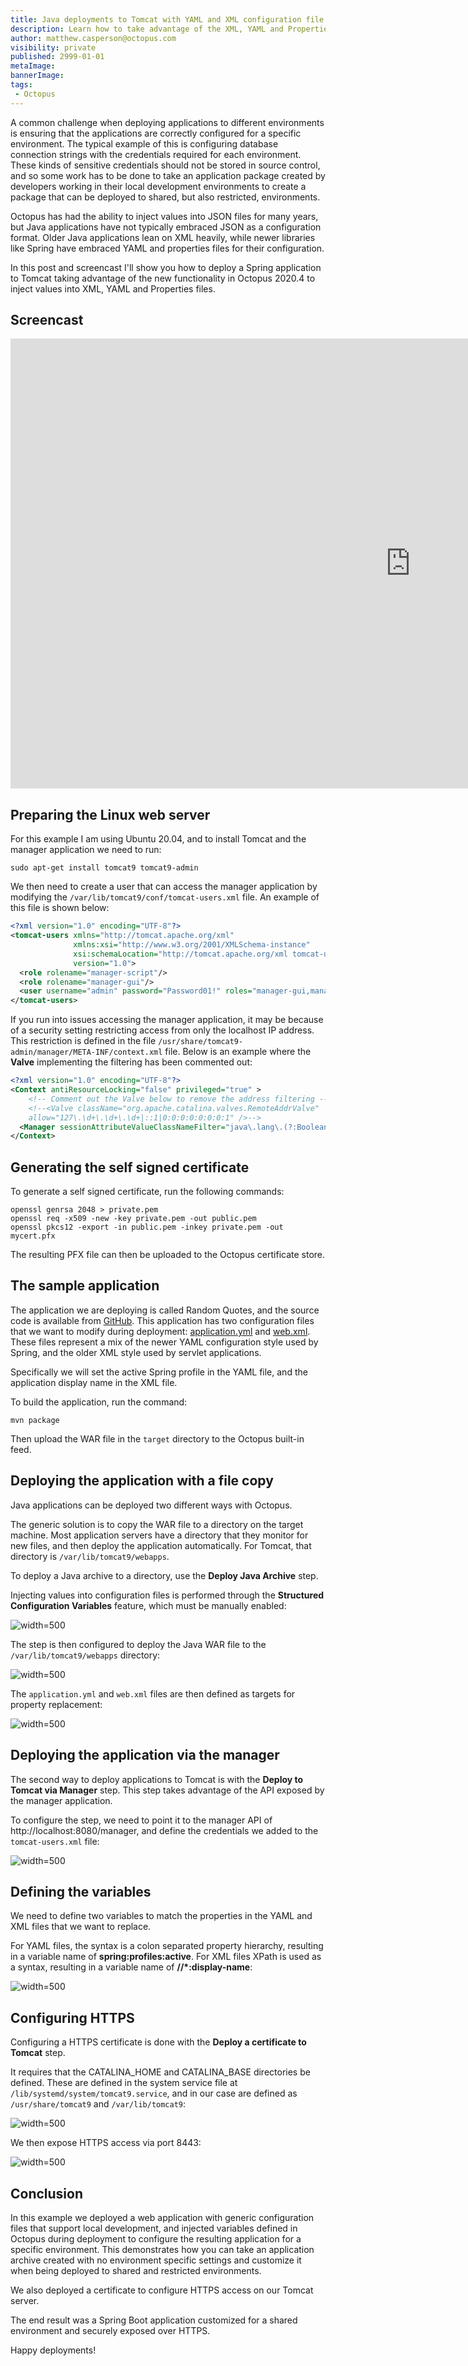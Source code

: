```yaml
---
title: Java deployments to Tomcat with YAML and XML configuration file replacements
description: Learn how to take advantage of the XML, YAML and Properties configuration file replacement when deploying Java applications.
author: matthew.casperson@octopus.com
visibility: private
published: 2999-01-01
metaImage: 
bannerImage: 
tags:
 - Octopus
---
```


A common challenge when deploying applications to different environments is ensuring that the applications are correctly configured for a specific environment. The typical example of this is configuring database connection strings with the credentials required for each environment. These kinds of sensitive credentials should not be stored in source control, and so some work has to be done to take an application package created by developers working in their local development environments to create a package that can be deployed to shared, but also restricted, environments.

Octopus has had the ability to inject values into JSON files for many years, but Java applications have not typically embraced JSON as a configuration format. Older Java applications lean on XML heavily, while newer libraries like Spring have embraced YAML and properties files for their configuration.

In this post and screencast I'll show you how to deploy a Spring application to Tomcat taking advantage of the new functionality in Octopus 2020.4 to inject values into XML, YAML and Properties files.

## Screencast

<iframe width="1280" height="720" src="https://www.youtube.com/embed/x1u2iAr_BQ4" frameborder="0" allow="accelerometer; autoplay; clipboard-write; encrypted-media; gyroscope; picture-in-picture" allowfullscreen></iframe>

## Preparing the Linux web server

For this example I am using Ubuntu 20.04, and to install Tomcat and the manager application we need to run:

```
sudo apt-get install tomcat9 tomcat9-admin
```

We then need to create a user that can access the manager application by modifying the `/var/lib/tomcat9/conf/tomcat-users.xml` file. An example of this file is shown below:

```xml
<?xml version="1.0" encoding="UTF-8"?>
<tomcat-users xmlns="http://tomcat.apache.org/xml"
              xmlns:xsi="http://www.w3.org/2001/XMLSchema-instance"
              xsi:schemaLocation="http://tomcat.apache.org/xml tomcat-users.xsd"
              version="1.0">
  <role rolename="manager-script"/>
  <role rolename="manager-gui"/>
  <user username="admin" password="Password01!" roles="manager-gui,manager-script"/>
</tomcat-users>
```

If you run into issues accessing the manager application, it may be because of a security setting restricting access from only the localhost IP address. This restriction is defined in the file `/usr/share/tomcat9-admin/manager/META-INF/context.xml` file. Below is an example where the **Valve** implementing the filtering has been commented out:

```xml
<?xml version="1.0" encoding="UTF-8"?>
<Context antiResourceLocking="false" privileged="true" >
    <!-- Comment out the Valve below to remove the address filtering -->
    <!--<Valve className="org.apache.catalina.valves.RemoteAddrValve"
    allow="127\.\d+\.\d+\.\d+|::1|0:0:0:0:0:0:0:1" />-->
  <Manager sessionAttributeValueClassNameFilter="java\.lang\.(?:Boolean|Integer|Long|Number|String)|org\.apache\.catalina\.filters\.CsrfPreventionFilter\$LruCache(?:\$1)?|java\.util\.(?:Linked)?HashMap"/>
</Context>
```

## Generating the self signed certificate

To generate a self signed certificate, run the following commands:

```
openssl genrsa 2048 > private.pem
openssl req -x509 -new -key private.pem -out public.pem
openssl pkcs12 -export -in public.pem -inkey private.pem -out mycert.pfx 
```

The resulting PFX file can then be uploaded to the Octopus certificate store.

## The sample application

The application we are deploying is called Random Quotes, and the source code is available from [GitHub](https://github.com/OctopusSamples/RandomQuotes-Java). This application has two configuration files that we want to modify during deployment: [application.yml](https://github.com/OctopusSamples/RandomQuotes-Java/blob/master/src/main/resources/application.yml) and [web.xml](https://github.com/OctopusSamples/RandomQuotes-Java/blob/master/src/main/webapp/WEB-INF/web.xml). These files represent a mix of the newer YAML configuration style used by Spring, and the older XML style used by servlet applications.

Specifically we will set the active Spring profile in the YAML file, and the application display name in the XML file.

To build the application, run the command:

```
mvn package
```

Then upload the WAR file in the `target` directory to the Octopus built-in feed.

## Deploying the application with a file copy

Java applications can be deployed two different ways with Octopus. 

The generic solution is to copy the WAR file to a directory on the target machine. Most application servers have a directory that they monitor for new files, and then deploy the application automatically. For Tomcat, that directory is `/var/lib/tomcat9/webapps`.

To deploy a Java archive to a directory, use the **Deploy Java Archive** step.

Injecting values into configuration files is performed through the **Structured Configuration Variables** feature, which must be manually enabled:

![](feature.png "width=500")

The step is then configured to deploy the Java WAR file to the `/var/lib/tomcat9/webapps` directory:

![](package-details.png "width=500")

The `application.yml` and `web.xml` files are then defined as targets for property replacement:

![](files.png "width=500")

## Deploying the application via the manager

The second way to deploy applications to Tomcat is with the **Deploy to Tomcat via Manager** step. This step takes advantage of the API exposed by the manager application.

To configure the step, we need to point it to the manager API of http://localhost:8080/manager, and define the credentials we added to the `tomcat-users.xml` file:

![](manager-details.png "width=500")

## Defining the variables

We need to define two variables to match the properties in the YAML and XML files that we want to replace.

For YAML files, the syntax is a colon separated property hierarchy, resulting in a variable name of **spring:profiles:active**. For XML files XPath is used as a syntax, resulting in a variable name of **//*:display-name**:

![](variables.png "width=500")

## Configuring HTTPS

Configuring a HTTPS certificate is done with the **Deploy a certificate to Tomcat** step.

It requires that the CATALINA_HOME and CATALINA_BASE directories be defined. These are defined in the system service file at `/lib/systemd/system/tomcat9.service`, and in our case are defined as `/usr/share/tomcat9` and `/var/lib/tomcat9`:

![](catalina.png "width=500")

We then expose HTTPS access via port 8443:

![](port.png "width=500")

## Conclusion

In this example we deployed a web application with generic configuration files that support local development, and injected variables defined in Octopus during deployment to configure the resulting application for a specific environment. This demonstrates how you can take an application archive created with no environment specific settings and customize it when being deployed to shared and restricted environments.

We also deployed a certificate to configure HTTPS access on our Tomcat server.

The end result was a Spring Boot application customized for a shared environment and securely exposed over HTTPS.

Happy deployments!